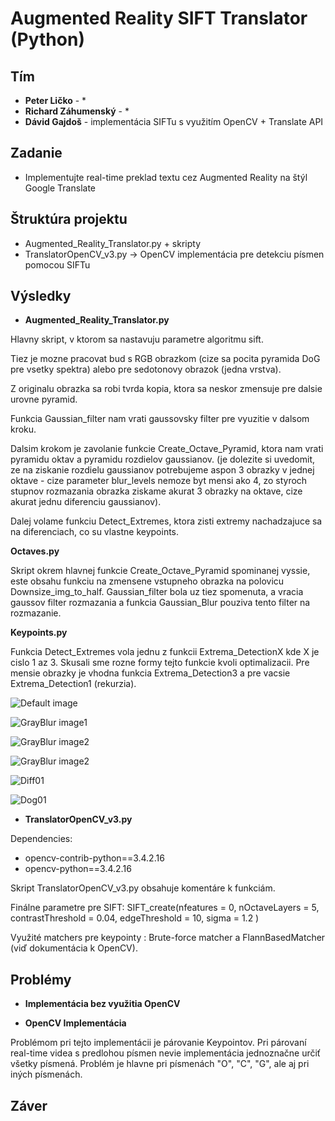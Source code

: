 # Augmented Reality SIFT Translator (Python)

## Tím
* **Peter Ličko** - *
* **Richard Záhumenský** - *
* **Dávid Gajdoš** - implementácia SIFTu s využitím OpenCV + Translate API

## Zadanie
* Implementujte real-time preklad textu cez Augmented Reality na štýl Google Translate 

## Štruktúra projektu
* Augmented_Reality_Translator.py + skripty 
* TranslatorOpenCV_v3.py -> OpenCV implementácia pre detekciu písmen pomocou SIFTu 

## Výsledky

* **Augmented_Reality_Translator.py**

Hlavny skript, v ktorom sa nastavuju parametre algoritmu sift.

Tiez je mozne pracovat bud s RGB obrazkom (cize sa pocita pyramida DoG pre vsetky spektra) alebo pre sedotonovy obrazok (jedna vrstva).

Z originalu obrazka sa robi tvrda kopia, ktora sa neskor zmensuje pre dalsie urovne pyramid.

Funkcia Gaussian_filter nam vrati gaussovsky filter pre vyuzitie v dalsom kroku.

Dalsim krokom je zavolanie funkcie Create_Octave_Pyramid, ktora nam vrati pyramidu oktav a pyramidu rozdielov gaussianov. (je dolezite si uvedomit, ze na ziskanie rozdielu gaussianov potrebujeme aspon 3 obrazky v jednej oktave - cize parameter blur_levels nemoze byt mensi ako 4, zo styroch stupnov rozmazania obrazka ziskame akurat 3 obrazky na oktave, cize akurat jednu diferenciu gaussianov).

Dalej volame funkciu Detect_Extremes, ktora zisti extremy nachadzajuce sa na diferenciach, co su vlastne keypoints.


**Octaves.py**

Skript okrem hlavnej funkcie Create_Octave_Pyramid spominanej vyssie, este obsahu funkciu na zmensene vstupneho obrazka na polovicu Downsize_img_to_half.
Gaussian_filter bola uz tiez spomenuta, a vracia gaussov filter rozmazania a funkcia Gaussian_Blur pouziva tento filter na rozmazanie.


**Keypoints.py**

Funkcia Detect_Extremes vola jednu z funkcii Extrema_DetectionX kde X je cislo 1 az 3. Skusali sme rozne formy tejto funkcie kvoli optimalizacii. Pre mensie obrazky je vhodna funkcia Extrema_Detection3 a pre vacsie Extrema_Detection1 (rekurzia).

![Default image](/result_images/default.png) 

![GrayBlur image1](/result_images/grayblur1.png) 

![GrayBlur image2](/result_images/grayblur2.png) 

![GrayBlur image2](/result_images/grayblur2.png) 

![Diff01](/result_images/diff01.png) 

![Dog01](/result_images/dog01.png) 



* **TranslatorOpenCV_v3.py**

Dependencies: 
* opencv-contrib-python==3.4.2.16 
* opencv-python==3.4.2.16

Skript TranslatorOpenCV_v3.py obsahuje komentáre k funkciám. 

Finálne parametre pre SIFT: SIFT_create(nfeatures = 0,
                            		nOctaveLayers = 5,
                            		contrastThreshold = 0.04,
                            		edgeThreshold = 10,
                            		sigma = 1.2 )
                                
Využité matchers pre keypointy : Brute-force matcher a FlannBasedMatcher (viď dokumentácia k OpenCV).

## Problémy

* **Implementácia bez využitia OpenCV**

* **OpenCV Implementácia**

Problémom pri tejto implementácii je párovanie Keypointov. Pri párovaní real-time videa s predlohou písmen nevie implementácia jednoznačne určiť všetky písmená. Problém je hlavne pri písmenách "O", "C", "G", ale aj pri iných písmenách.

## Záver

